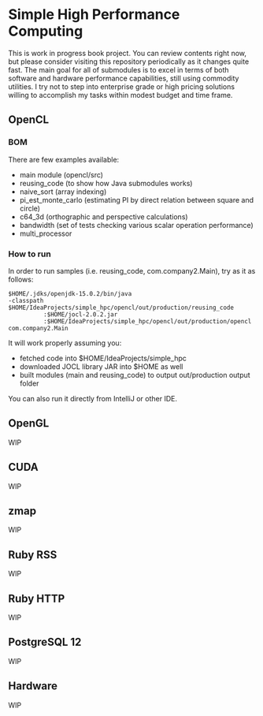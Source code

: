 # Simple High Performance Computing

This is work in progress book project. You can review contents right now, but  please consider visiting this 
repository periodically as it changes quite fast. The main goal for all of submodules is to excel in terms of both 
software and hardware performance capabilities, still using commodity utilities. I try not to step into enterprise 
grade or high pricing solutions willing to accomplish my tasks within modest budget and time frame.

## OpenCL

### BOM

There are few examples available:
- main module (opencl/src)
- reusing_code (to show how Java submodules works)
- naive_sort (array indexing)
- pi_est_monte_carlo (estimating PI by direct relation between square and circle)
- c64_3d (orthographic and perspective calculations)
- bandwidth (set of tests checking various scalar operation performance)
- multi_processor

### How to run

In order to run samples (i.e. reusing_code, com.company2.Main), try as it as follows:

```
$HOME/.jdks/openjdk-15.0.2/bin/java 
-classpath $HOME/IdeaProjects/simple_hpc/opencl/out/production/reusing_code
          :$HOME/jocl-2.0.2.jar
          :$HOME/IdeaProjects/simple_hpc/opencl/out/production/opencl com.company2.Main
```

It will work properly assuming you:
- fetched code into $HOME/IdeaProjects/simple_hpc
- downloaded JOCL library JAR into $HOME as well
- built modules (main and reusing_code) to output out/production output folder

You can also run it directly from IntelliJ or other IDE.


## OpenGL
WIP

## CUDA
WIP

## zmap
WIP

## Ruby RSS
WIP

## Ruby HTTP
WIP

## PostgreSQL 12  
WIP

## Hardware
WIP